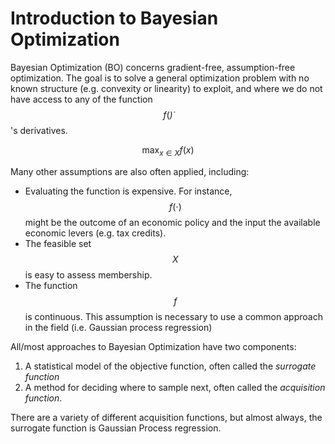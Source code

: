 # Introduction to Bayesian Optimization

Bayesian Optimization (BO) concerns gradient-free, assumption-free optimization. The goal
is to solve a general optimization problem with no known structure (e.g. convexity or linearity)
to exploit, and where we do not have access to any of the function $$f(\dot)$$'s derivatives.

$$\max_{x \in X} f(x)$$

Many other assumptions are also often applied, including:

- Evaluating the function is expensive. For instance, $$f(\cdot)$$ might be the outcome
of an economic policy and the input the available economic levers (e.g. tax credits).
- The feasible set $$X$$ is easy to assess membership.
- The function $$f$$ is continuous. This assumption is necessary to use a common approach
in the field (i.e. Gaussian process regression)

All/most approaches to Bayesian Optimization have two components:
1. A statistical model of the objective function, often called the _surrogate function_
2. A method for deciding where to sample next, often called the _acquisition function_.

There are a variety of different acquisition functions, but almost always, the 
surrogate function is Gaussian Process regression.